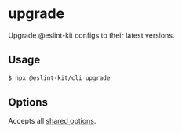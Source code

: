 # upgrade

Upgrade @eslint-kit configs to their latest versions.

## Usage

```bash
$ npx @eslint-kit/cli upgrade
```

## Options

Accepts all [shared options](../shared-options/).

